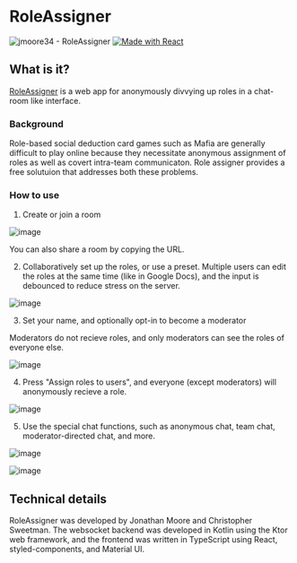 # RoleAssigner

![jmoore34 - RoleAssigner](https://img.shields.io/static/v1?label=jmoore34&message=RoleAssigner&color=blue&logo=github)
[![Made with React](https://img.shields.io/badge/React-17-blue?logo=react&logoColor=white)](https://reactjs.org "Go to React homepage")

## What is it?

[RoleAssigner](https://jmoore34.github.io/RoleAssigner/) is a web app for anonymously divvying up roles in a chat-room like interface. 

### Background

Role-based social deduction card games such as Mafia are generally difficult to play online because they necessitate anonymous assignment of roles as well as covert intra-team communicaton. Role assigner provides a free solutuion that addresses both these problems. 

### How to use

1. Create or join a room

![image](https://user-images.githubusercontent.com/1783464/165175644-8a33b700-0c10-4b98-a516-8856ef374ef8.png)

You can also share a room by copying the URL.

2. Collaboratively set up the roles, or use a preset. Multiple users can edit the roles at the same time (like in Google Docs), and the input is debounced to reduce stress on the server.

![image](https://user-images.githubusercontent.com/1783464/165176373-39f3364a-d3a8-4323-9692-66559e8df6a2.png)

3. Set your name, and optionally opt-in to become a moderator

Moderators do not recieve roles, and only moderators can see the roles of everyone else.

![image](https://user-images.githubusercontent.com/1783464/165180555-07855b02-a44c-475d-8522-0d42bb784def.png)

4. Press "Assign roles to users", and everyone (except moderators) will anonymously recieve a role.

![image](https://user-images.githubusercontent.com/1783464/165181271-0b69eb00-ebe2-41d8-871f-8d30dbb85894.png)

5. Use the special chat functions, such as anonymous chat, team chat, moderator-directed chat, and more.

![image](https://user-images.githubusercontent.com/1783464/165177620-3c2aea94-5fc9-41ff-88ba-886f14a0294d.png)

![image](https://user-images.githubusercontent.com/1783464/165391666-49096bb0-5a17-455c-b458-773771e9f4c4.png)


## Technical details

RoleAssigner was developed by Jonathan Moore and Christopher Sweetman. The websocket backend was developed in Kotlin using the Ktor web framework, and the frontend was written in TypeScript using React, styled-components, and Material UI.
